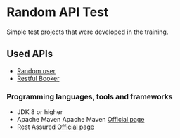 # Random API Test
 Simple test projects that were developed in the training.

## Used APIs

* <a href="https://randomuser.me">Random user</a>
* <a href="https://restful-booker.herokuapp.com/apidoc/index.html">Restful Booker</a>

### Programming languages, tools and frameworks

* JDK 8 or higher
* Apache Maven Apache Maven <a href="https://maven.apache.org/download.cgi" target="_blank">Official page</a>
* Rest Assured <a href="https://rest-assured.io/" target="_blank">Official page</a>